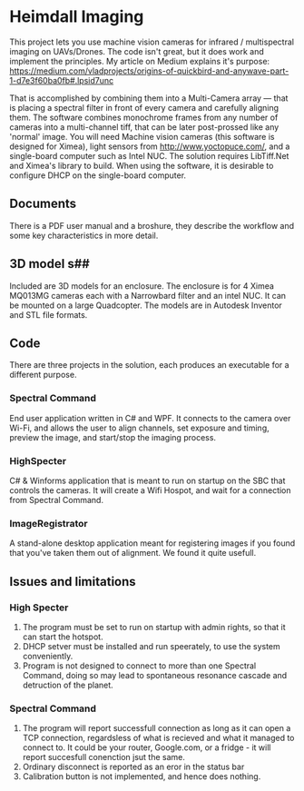 # Heimdall Imaging #
This project lets you use machine vision cameras for infrared / multispectral imaging on UAVs/Drones. The code isn't great, but it does work and implement the principles. 
My article on Medium explains it's purpose:
https://medium.com/vladprojects/origins-of-quickbird-and-anywave-part-1-d7e3f60ba0fb#.lpsid7unc

That is accomplished by combining them into a Multi-Camera array — that is placing a spectral filter in front of every camera and carefully aligning them.
The software combines monochrome frames from any number of cameras into a multi-channel tiff, that can be later post-prossed like any 'normal' image. 
You will need Machine vision cameras (this software is designed for Ximea), light sensors from http://www.yoctopuce.com/, and a single-board computer such as Intel NUC. 
The solution requires LibTiff.Net and Ximea's library to build. 
When using the software, it is desirable to configure DHCP on the single-board computer. 

## Documents ##
There is a PDF user manual and a broshure, they describe the workflow and some key characteristics in more detail.  

## 3D model s##
Included are 3D models for an enclosure. The enclosure is for 4 Ximea MQ013MG cameras each with a Narrowbard filter and an intel NUC. It can be mounted on a large Quadcopter. The models are in Autodesk Inventor and STL file formats. 

## Code ##
There are three projects in the solution, each produces an executable for a different purpose.

### Spectral Command ###
End user application written in C# and WPF. It connects to the camera over Wi-Fi, and allows the user to align channels,
set exposure and timing, preview the image, and start/stop the imaging process.  


### HighSpecter ###
C# & Winforms application that is meant to run on startup on the SBC that controls the cameras. It will create a Wifi Hospot, and wait for a connection from Spectral Command.

### ImageRegistrator ###
A stand-alone desktop application meant for registering images if you found that you've taken them out of alignment. We found it quite usefull. 

## Issues and limitations ##
### High Specter ###
1. The program must be set to run on startup with admin rights, so that it can start the hotspot. 
2. DHCP setver must be installed and run speerately, to use the system conveniently. 
3. Program is not designed to connect to more than one Spectral Command, doing so may lead to spontaneous resonance cascade and detruction of the planet. 

### Spectral Command ###

1. The program will report successfull connection as long as it can open a TCP connection, regardsless of what is recieved and what it managed to connect to. It could be your router, Google.com, or a fridge - it will report succesfull conenction jsut the same. 
2. Ordinary disconnect is reported as an eror in the status bar
3. Calibration button is not implemented, and hence does nothing. 
